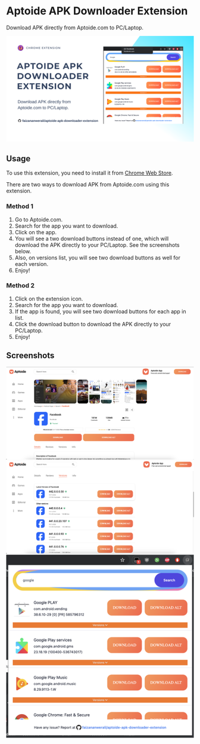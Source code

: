 # Aptoide APK Downloader Extension

Download APK directly from Aptoide.com to PC/Laptop.

![Screenshot 1](design/screenshots/screenshot1.png)

## Usage

To use this extension, you need to install it from [Chrome Web Store](https://chromewebstore.google.com/detail/aptoide-chrome-extension/jhghkkgmplgbifchnfkighggbbadppgl?hl=en).

There are two ways to download APK from Aptoide.com using this extension.

### Method 1

1. Go to Aptoide.com.
2. Search for the app you want to download.
3. Click on the app.
4. You will see a two download buttons instead of one, which will download the APK directly to your PC/Laptop. See the screenshots below.
5. Also, on versions list, you will see two download buttons as well for each version.
6. Enjoy!

### Method 2

1. Click on the extension icon.
2. Search for the app you want to download.
3. If the app is found, you will see two download buttons for each app in list.
4. Click the download button to download the APK directly to your PC/Laptop.
5. Enjoy!

## Screenshots
![Screenshot 2](design/screenshots/screenshot2.png)
![Screenshot 3](design/screenshots/screenshot3.png)
![Screenshot 4](design/screenshots/screenshot4.png)
